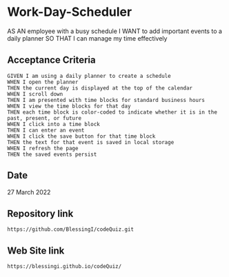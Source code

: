 # Work-Day-Scheduler
AS AN employee with a busy schedule
I WANT to add important events to a daily planner
SO THAT I can manage my time effectively

## Acceptance Criteria
    GIVEN I am using a daily planner to create a schedule
    WHEN I open the planner
    THEN the current day is displayed at the top of the calendar
    WHEN I scroll down
    THEN I am presented with time blocks for standard business hours
    WHEN I view the time blocks for that day
    THEN each time block is color-coded to indicate whether it is in the past, present, or future
    WHEN I click into a time block
    THEN I can enter an event
    WHEN I click the save button for that time block
    THEN the text for that event is saved in local storage
    WHEN I refresh the page
    THEN the saved events persist

## Date
27 March 2022

## Repository link
    https://github.com/BlessingI/codeQuiz.git

## Web Site link
    https://blessingi.github.io/codeQuiz/
